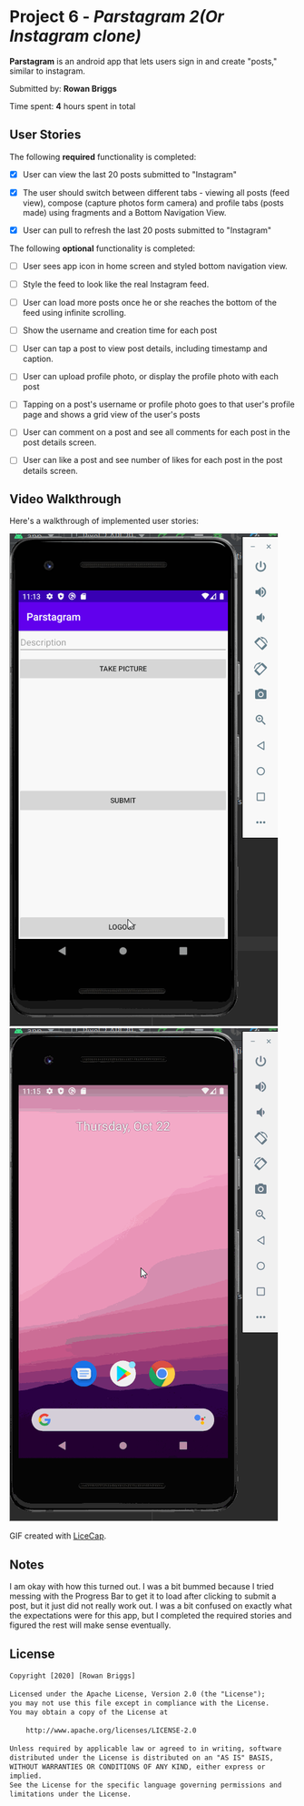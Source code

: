 # Project 6 - *Parstagram 2(Or Instagram clone)*

**Parstagram** is an android app that lets users sign in and create "posts," similar to instagram.

Submitted by: **Rowan Briggs**

Time spent: **4** hours spent in total

## User Stories

The following **required** functionality is completed:

* [x] User can view the last 20 posts submitted to "Instagram"

* [x] The user should switch between different tabs - viewing all posts (feed view), compose (capture photos form camera) and profile tabs (posts made) using fragments and a Bottom Navigation View.

* [x] User can pull to refresh the last 20 posts submitted to "Instagram"

The following **optional** functionality is completed:

* [ ] User sees app icon in home screen and styled bottom navigation view.

* [ ] Style the feed to look like the real Instagram feed.

* [ ] User can load more posts once he or she reaches the bottom of the feed using infinite scrolling.

* [ ] Show the username and creation time for each post

* [ ] User can tap a post to view post details, including timestamp and caption.

* [ ] User can upload profile photo, or display the profile photo with each post

* [ ] Tapping on a post's username or profile photo goes to that user's profile page and shows a grid view of the user's posts

* [ ] User can comment on a post and see all comments for each post in the post details screen.

* [ ] User can like a post and see number of likes for each post in the post details screen.

## Video Walkthrough

Here's a walkthrough of implemented user stories:

<img src='https://github.com/razrow/Parstagram/blob/master/parstagram.gif' title='parstagram.gif' width='' alt='Video Walkthrough' />

<img src='https://github.com/razrow/Parstagram/blob/master/parstagramPersists.gif' title='parstagramPersists.gif' width='' alt='Video Walkthrough' />

GIF created with [LiceCap](http://www.cockos.com/licecap/).

## Notes
I am okay with how this turned out. I was a bit bummed because I tried messing with the Progress Bar to get it to load after clicking to submit a post, but it just did not really work out. I was a bit confused on exactly what the expectations were for this app, but I completed the required stories and figured the rest will make sense eventually.

## License

    Copyright [2020] [Rowan Briggs]

    Licensed under the Apache License, Version 2.0 (the "License");
    you may not use this file except in compliance with the License.
    You may obtain a copy of the License at

        http://www.apache.org/licenses/LICENSE-2.0

    Unless required by applicable law or agreed to in writing, software
    distributed under the License is distributed on an "AS IS" BASIS,
    WITHOUT WARRANTIES OR CONDITIONS OF ANY KIND, either express or implied.
    See the License for the specific language governing permissions and
    limitations under the License.
